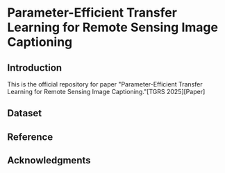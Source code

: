 # Parameter-Efficient Transfer Learning for Remote Sensing Image Captioning
## Introduction
This is the official repository for paper "Parameter-Efficient Transfer Learning for Remote Sensing Image Captioning."[TGRS 2025][Paper]
## Dataset
## Reference
## Acknowledgments
